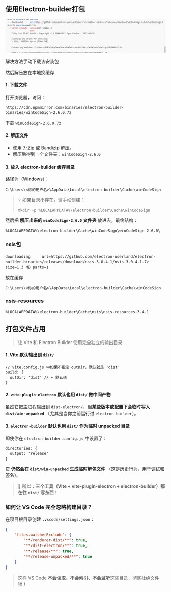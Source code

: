 ## 使用Electron-builder打包

![1760191374170](image/打包问题记录/1760191374170.png)

解决方法手动下载该安装包

然后解压放在本地换缓存

#### 1. **下载文件**

打开浏览器，访问：

```
https://cdn.npmmirror.com/binaries/electron-builder-binaries/winCodeSign-2.6.0.7z
```

下载 `winCodeSign-2.6.0.7z`

#### 2. **解压文件**

* 使用 [7-Zip](https://www.7-zip.org/) 或 Bandizip 解压。
* 解压后得到一个文件夹：`winCodeSign-2.6.0`

#### 3. **放入 electron-builder 缓存目录**

路径为（Windows）：

```
C:\Users\<你的用户名>\AppData\Local\electron-builder\Cache\winCodeSign
```

> 💡 如果目录不存在，请手动创建：
>
> ```
> mkdir -p %LOCALAPPDATA%\electron-builder\Cache\winCodeSign
> ```

然后把 **解压出来的 `winCodeSign-2.6.0` 文件夹** 放进去，最终结构：

```
%LOCALAPPDATA%\electron-builder\Cache\winCodeSign\winCodeSign-2.6.0\
```

### nsis包

`downloading     url=https://github.com/electron-userland/electron-builder-binaries/releases/download/nsis-3.0.4.1/nsis-3.0.4.1.7z size=1.3 MB parts=1`

放在缓存

```
C:\Users\<你的用户名>\AppData\Local\electron-builder\Cache\winCodeSign
```

### nsis-resources

```
%LOCALAPPDATA%\electron-builder\Cache\nsis\nsis-resources-3.4.1
```

## 打包文件占用

> 让 Vite 和 Electron Builder 使用完全独立的输出目录



#### 1. **Vite 默认输出到 `dist/`**

```
// vite.config.js 中如果不指定 outDir，默认就是 'dist'
build: {
  outDir: 'dist' // ← 默认值
}
```

#### 2. **`vite-plugin-electron` 默认也用 `dist/` 做中间产物**

虽然它把主进程输出到 `dist-electron/`，但**某些版本或配置下会临时写入 `dist/win-unpacked`** （尤其是当你之前运行过 `electron-builder`）。

#### 3. **`electron-builder` 默认也用 `dist/` 作为临时 unpacked 目录**

即使你在 `electron-builder.config.js` 中设置了：

```
directories: {
  output: 'release'
}
```

它 **仍然会在 `dist/win-unpacked` 生成临时解包文件** （这是历史行为，用于调试和签名）。

> 📌 所以：**三个工具（Vite + vite-plugin-electron + electron-builder）都在往 `dist/` 写东西！**



### 如何让 VS Code 完全忽略构建目录？

在项目根目录创建 `.vscode/settings.json`：

```json
{
    "files.watcherExclude": {
        "**/renderer-dist/**": true,
        "**/dist-electron/**": true,
        "**/release/**": true,
        "**/release-unpacked/**": true
    }
}

```

> 这样 VS Code **不会读取、不会索引、不会监听**这些目录，彻底杜绝文件锁！
